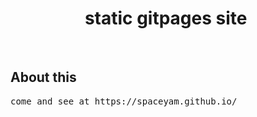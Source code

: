 <h1 align="center">
  static gitpages site
  <img src="" alt=""> 
</h1>

&nbsp;
## About this ##
<pre>
come and see at https://spaceyam.github.io/
</pre>
